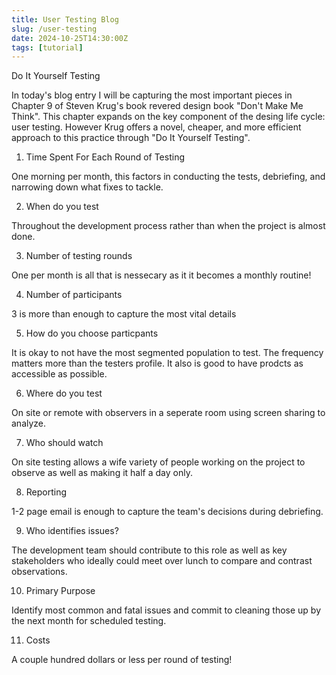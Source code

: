 ```yaml
---
title: User Testing Blog
slug: /user-testing
date: 2024-10-25T14:30:00Z
tags: [tutorial]
---
```


Do It Yourself Testing

In today's blog entry I will be capturing the most important pieces in Chapter 9
of Steven Krug's book revered design book "Don't Make Me Think". This chapter
expands on the key component of the desing life cycle: user testing. However Krug offers
a novel, cheaper, and more efficient approach to this practice through "Do It Yourself
Testing". 

1. Time Spent For Each Round of Testing

One morning per month, this factors in conducting the tests, debriefing, and narrowing 
down what fixes to tackle. 

2. When do you test

Throughout the development process rather than when the project is almost done.

3. Number of testing rounds

One per month is all that is nessecary as it it becomes a monthly routine!

4. Number of participants

3 is more than enough to capture the most vital details

5. How do you choose particpants

It is okay to not have the most segmented population to test. The frequency matters
more than the testers profile. It also is good to have prodcts as accessible as possible.

6. Where do you test

On site or remote with observers in a seperate room using screen sharing to analyze.

7. Who should watch

On site testing allows a wife variety of people working on the project to observe as well
as making it half a day only.

8. Reporting

1-2 page email is enough to capture the team's decisions during debriefing. 

9. Who identifies issues?

The development team should contribute to this role as well as key stakeholders who
ideally could meet over lunch to compare and contrast observations. 

10. Primary Purpose

Identify most common and fatal issues and commit to cleaning those up by the next
month for scheduled testing. 

11. Costs

A couple hundred dollars or less per round of testing!